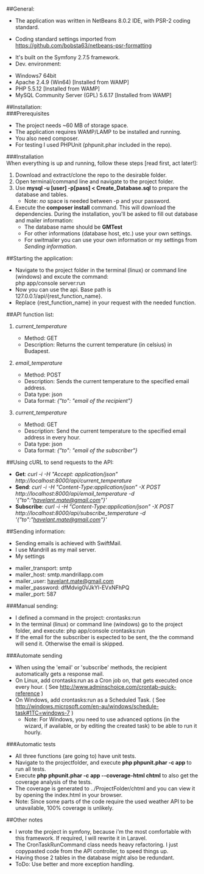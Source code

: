 ##General:    
* The application was written in NetBeans 8.0.2 IDE, with PSR-2 coding standard.    
 - Coding standard settings imported from https://github.com/bobsta63/netbeans-psr-formatting    
* It's built on the Symfony 2.7.5 framework.    
* Dev. environment:     
 - Windows7 64bit    
 - Apache 2.4.9 (Win64) [Installed from WAMP]    
 - PHP 5.5.12 [Installed from WAMP]    
 - MySQL Community Server (GPL) 5.6.17 [Installed from WAMP]    

##Installation:    
###Prerequisites   
* The project needs ~60 MB of storage space.
* The application requires WAMP/LAMP to be installed and running.     
* You also need composer.    
* For testing I used PHPUnit (phpunit.phar included in the repo).

###Installation    
When everything is up and running, follow these steps [read first, act later!]:    
 1. Download and extract/clone the repo to the desirable folder.    
 2. Open terminal/command line and navigate to the project folder.    
 3. Use **mysql -u [user] -p[pass] < Create_Database.sql** to prepare the database and tables.    
     * Note: *no* space is needed between -p and your password.
 4. Execute the **composer install** command. This will download the dependencies. During the installation, you'll be asked to fill out database and mailer information: 
     * The database name should be **GMTest**
     * For other informations (database host, etc.) use your own settings.
     * For switmailer you can use your own information or my settings from *Sending information*.

##Starting the application:    
* Navigate to the project folder in the terminal (linux) or command line (windows) and excute the command:    
    php app/console server:run     
* Now you can use the api. Base path is 127.0.0.1/api/{rest_function_name}.    
* Replace {rest_function_name} in your request with the needed function.    

##API function list:    
1. *current_temperature*    
   * Method: GET    
   * Description: Returns the current temperature (in celsius) in Budapest.    
    
2. *email_temperature*    
   * Method: POST    
   * Description: Sends the current temperature to the specified email address.    
   * Data type: json    
   * Data format: *{"to": "email of the recipient"}*    
    
3. *current_temperature*    
   * Method: GET    
   * Description: Send the current temperature to the specified email address in every hour.    
   * Data type: json    
   * Data format: *{"to": "email of the subscriber"}*   

##Using cURL to send requests to the API:        
* **Get**: *curl -i -H "Accept: application/json" http://localhost:8000/api/current_temperature*    
* **Send**: *curl -i -H "Content-Type:application/json" -X POST http://localhost:8000/api/email_temperature -d '{"to":"havelant.mate@gmail.com"}'*    
* **Subscribe**: *curl -i -H "Content-Type:application/json" -X POST http://localhost:8000/api/subscribe_temperature -d '{"to":"havelant.mate@gmail.com"}'*    

##Sending information:    
* Sending emails is achieved with SwiftMail.    
* I use Mandrill as my mail server.    
* My settings    
 - mailer_transport: smtp    
 - mailer_host: smtp.mandrillapp.com    
 - mailer_user: havelant.mate@gmail.com    
 - mailer_password: dfMdvig0VJkYl-EVxNFhPQ    
 - mailer_port: 587    
    
###Manual sending:    
 - I defined a command in the project: crontasks:run    
 - In the terminal (linux) or command line (windows) go to the project folder, and execute: php app/console crontasks:run    
 - If the email for the subscriber is expected to be sent, the the command will send it. Otherwise the email is skipped.    

###Automate sending    
 - When using the 'email' or 'subscribe' methods, the recipient automatically gets a response mail.    
 - On Linux, add crontasks:run as a Cron job on, that gets executed once every hour. ( See http://www.adminschoice.com/crontab-quick-reference )    
 - On Windows, add crontasks:run as a Scheduled Task. ( See http://windows.microsoft.com/en-au/windows/schedule-task#1TC=windows-7 )    
   - Note: For Windows, you need to use advanced options (in the wizard, if available, or by editing the created task) to be able to run it hourly.    


###Automatic tests    
* All three functions (are going to) have unit tests.
* Navigate to the projectfolder, and execute **php phpunit.phar -c app** to run all tests.
* Execute **php phpunit.phar -c app --coverage-html chtml** to also get the coverage analysis of the tests.
* The coverage is generated to ../ProjectFolder/chtml and you can view it by opening the index.html in your browser.
* Note: Since some parts of the code require the used weather API to be unavailable, 100% coverage is unlikely.

##Other notes    
* I wrote the project in symfony, because i'm the most comfortable with this framework. If required, I will rewrite it in Laravel.    
* The CronTaskRunCommand class needs heavy refactoring. I just copypasted code from the API controller, to speed things up.    
* Having those 2 tables in the database might also be redundant.    
* ToDo: Use better and more exception handling.

